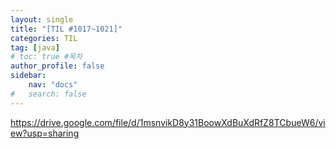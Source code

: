 ```yaml
---
layout: single
title: "[TIL #1017~1021]"
categories: TIL
tag: [java]
# toc: true #목차
author_profile: false
sidebar:
    nav: "docs"
#   search: false
--- 
```

https://drive.google.com/file/d/1msnvikD8y31BoowXdBuXdRfZ8TCbueW6/view?usp=sharing